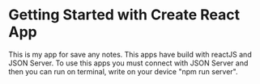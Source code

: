 # Getting Started with Create React App

This is my app for save any notes. This apps have build with reactJS and JSON Server. To use this apps you must connect with JSON Server and then you can run on terminal, write on your device "npm run server".

